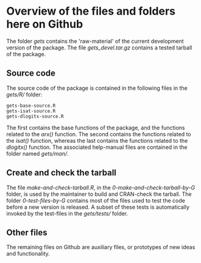 # Overview of the files and folders here on Github
The folder *gets* contains the 'raw-material' of the current development version of the package. The file *gets_devel.tar.gz* contains a tested tarball of the package.

## Source code
The source code of the package is contained in the following files in the *gets/R/* folder:

    gets-base-source.R
    gets-isat-source.R
    gets-dlogitx-source.R
    
The first contains the base functions of the package, and the functions related to the *arx()* function. The second contains the functions related to the *isat()* function, whereas the last contains the functions related to the *dlogitx()* function. The associated help-manual files are contained in the folder named *gets/man/*.

## Create and check the tarball
The file *make-and-check-tarball.R*, in the *0-make-and-check-tarball-by-G* folder, is used by the maintainer to build and CRAN-check the tarball. The folder *0-test-files-by-G* contains most of the files used to test the code before a new version is released. A subset of these tests is automatically invoked by the test-files in the *gets/tests/* folder.

## Other files
The remaining files on Github are auxiliary files, or prototypes of new ideas and functionality.
